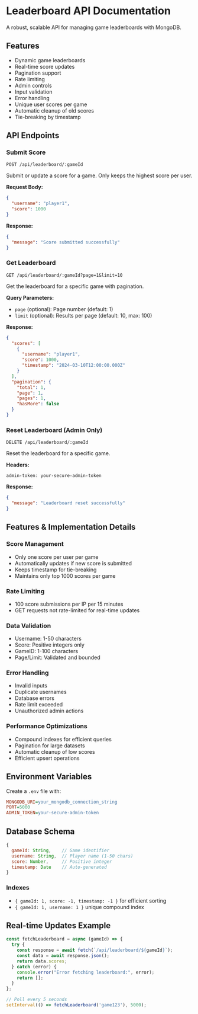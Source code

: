 # Leaderboard API Documentation

A robust, scalable API for managing game leaderboards with MongoDB.

## Features

- Dynamic game leaderboards
- Real-time score updates
- Pagination support
- Rate limiting
- Admin controls
- Input validation
- Error handling
- Unique user scores per game
- Automatic cleanup of old scores
- Tie-breaking by timestamp

## API Endpoints

### Submit Score
```http
POST /api/leaderboard/:gameId
```

Submit or update a score for a game. Only keeps the highest score per user.

**Request Body:**
```json
{
  "username": "player1",
  "score": 1000
}
```

**Response:**
```json
{
  "message": "Score submitted successfully"
}
```

### Get Leaderboard
```http
GET /api/leaderboard/:gameId?page=1&limit=10
```

Get the leaderboard for a specific game with pagination.

**Query Parameters:**
- `page` (optional): Page number (default: 1)
- `limit` (optional): Results per page (default: 10, max: 100)

**Response:**
```json
{
  "scores": [
    {
      "username": "player1",
      "score": 1000,
      "timestamp": "2024-03-10T12:00:00.000Z"
    }
  ],
  "pagination": {
    "total": 1,
    "page": 1,
    "pages": 1,
    "hasMore": false
  }
}
```

### Reset Leaderboard (Admin Only)
```http
DELETE /api/leaderboard/:gameId
```

Reset the leaderboard for a specific game.

**Headers:**
```
admin-token: your-secure-admin-token
```

**Response:**
```json
{
  "message": "Leaderboard reset successfully"
}
```

## Features & Implementation Details

### Score Management
- Only one score per user per game
- Automatically updates if new score is submitted
- Keeps timestamp for tie-breaking
- Maintains only top 1000 scores per game

### Rate Limiting
- 100 score submissions per IP per 15 minutes
- GET requests not rate-limited for real-time updates

### Data Validation
- Username: 1-50 characters
- Score: Positive integers only
- GameID: 1-100 characters
- Page/Limit: Validated and bounded

### Error Handling
- Invalid inputs
- Duplicate usernames
- Database errors
- Rate limit exceeded
- Unauthorized admin actions

### Performance Optimizations
- Compound indexes for efficient queries
- Pagination for large datasets
- Automatic cleanup of low scores
- Efficient upsert operations

## Environment Variables

Create a `.env` file with:
```ini
MONGODB_URI=your_mongodb_connection_string
PORT=5000
ADMIN_TOKEN=your-secure-admin-token
```

## Database Schema

```javascript
{
  gameId: String,    // Game identifier
  username: String,  // Player name (1-50 chars)
  score: Number,     // Positive integer
  timestamp: Date    // Auto-generated
}
```

### Indexes
- `{ gameId: 1, score: -1, timestamp: -1 }` for efficient sorting
- `{ gameId: 1, username: 1 }` unique compound index

## Real-time Updates Example

```javascript
const fetchLeaderboard = async (gameId) => {
  try {
    const response = await fetch(`/api/leaderboard/${gameId}`);
    const data = await response.json();
    return data.scores;
  } catch (error) {
    console.error("Error fetching leaderboard:", error);
    return [];
  }
};

// Poll every 5 seconds
setInterval(() => fetchLeaderboard('game123'), 5000);
```